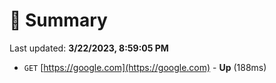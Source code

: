 # 📖 Summary
Last updated: **3/22/2023, 8:59:05 PM**

- `GET` [https://google.com](https://google.com) - **Up** (188ms)
